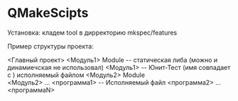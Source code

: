 # QMakeScipts
Установка:
кладем tool в дирректорию mkspec/features


Пример структуры проекта:

<Главный проект>
	<Модуль1>
		Module    -- статическая либа (можно и динамиечская не использовал)
		<Модуль1> -- Юнит-Тест (имя совпадает с ) исполняемый файлом
	<Модуль2>
		Module    
		<Модуль2> 
	...
	<программа1>  -- Исполняемый файл
	<программа2>
	...
	<программаN>
	